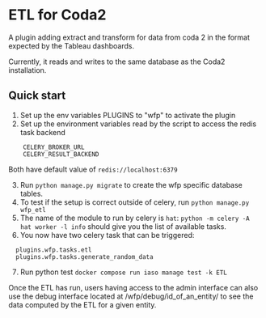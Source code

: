 # ETL for Coda2

A plugin adding extract and transform for data from coda 2 in the format expected by the Tableau dashboards.

Currently, it reads and writes to the same database as the Coda2 installation.

## Quick start

1. Set up the env variables PLUGINS to "wfp" to activate the plugin
2. Set up the environment variables read by the script to access the redis task backend

```
    CELERY_BROKER_URL
    CELERY_RESULT_BACKEND
```

Both have default value of `redis://localhost:6379`

3. Run `python manage.py migrate` to create the wfp specific database tables.
4. To test if the setup is correct outside of celery, run `python manage.py wfp_etl`
5. The name of the module to run by celery is `hat`: `python -m celery -A hat worker -l info` should give you the list of available tasks.
6. You now have two celery task that can be triggered:

```
  plugins.wfp.tasks.etl
  plugins.wfp.tasks.generate_random_data
```

7. Run python test `docker compose run iaso manage test -k ETL`


Once the ETL has run, users having access to the admin interface can also use the 
debug interface located at /wfp/debug/id_of_an_entity/ to see the data computed 
by the ETL for a given entity. 